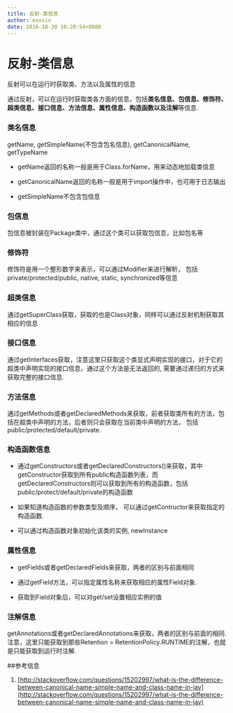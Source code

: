 ```yaml
---
title: 反射-类信息
author: essviv
date: 2016-10-30 10:20:54+0800
---
```


# 反射-类信息

反射可以在运行时获取类、方法以及属性的信息

通过反射，可以在运行时获取类各方面的信息，包括**类名信息、包信息、修饰符、超类信息、接口信息、方法信息、属性信息、构造函数以及注解**等信息.

### 类名信息

getName, getSimpleName(不包含包名信息), getCanonicalName, getTypeName

* getName返回的名称一般是用于Class.forName，用来动态地加载类信息

* getCanonicalName返回的名称一般是用于import操作中，也可用于日志输出

* getSimpleName不包含包信息


### 包信息

包信息被封装在Package类中，通过这个类可以获取包信息，比如包名等

### 修饰符

修饰符是用一个整形数字来表示，可以通过Modifier来进行解析， 包括private/protected/public, native, static, synchronized等信息

### 超类信息

通过getSuperClass获取，获取的也是Class对象，同样可以通过反射机制获取其相应的信息

### 接口信息

通过getInterfaces获取，注意这里只获取这个类显式声明实现的接口，对于它的超类中声明实现的接口信息，通过这个方法是无法返回的, 需要通过递归的方式来获取完整的接口信息.

### 方法信息

通过getMethods或者getDeclaredMethods来获取，前者获取类所有的方法，包括在超类中声明的方法，后者则只会获取在当前类中声明的方法， 包括public/protected/default/private.

### 构造函数信息  

* 通过getConstructors或者getDeclaredConstructors()来获取，其中getConstructor获取到所有public构造函数列表，而getDeclaredConstructors则可以获取到所有的构造函数，包括public/protect/default/private的构造函数

* 如果知道构造函数的参数类型及顺序， 可以通过getContructor来获取指定的构造函数.

* 可以通过构造函数对象初始化该类的实例, newInstance

### 属性信息

* getFields或者getDeclaredFields来获取，两者的区别与前面相同

* 通过getField方法，可以指定属性名称来获取相应的属性Field对象. 

* 获取到Field对象后，可以对get/set设置相应实例的值

### 注解信息

getAnnotations或者getDeclaredAnnotations来获取，两者的区别与前面的相同. 注意，这里只能获取到那些Retention = RetentionPolicy.RUNTIME的注解，也就是只能获取到运行时注解.

 
##参考信息
1. [http://stackoverflow.com/questions/15202997/what-is-the-difference-between-canonical-name-simple-name-and-class-name-in-jav](http://stackoverflow.com/questions/15202997/what-is-the-difference-between-canonical-name-simple-name-and-class-name-in-jav)